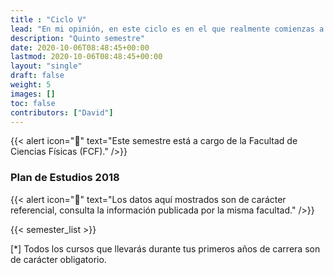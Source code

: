 ```yaml
---
title : "Ciclo V"
lead: "En mi opinión, en este ciclo es en el que realmente comienzas a entrar un poco a la física. Las asignaturas anteriores te han preparado para este momento."
description: "Quinto semestre"
date: 2020-10-06T08:48:45+00:00
lastmod: 2020-10-06T08:48:45+00:00
layout: "single"
draft: false
weight: 5
images: []
toc: false
contributors: ["David"]
---
```


{{< alert icon="🚨" text="Este semestre está a cargo de la Facultad de Ciencias Físicas (FCF)." />}}

### Plan de Estudios 2018

{{< alert icon="🚨" text="Los datos aquí mostrados son de carácter referencial, consulta la información publicada por la misma facultad." />}}

{{< semester_list >}}

[*] Todos los cursos que llevarás durante tus primeros años de carrera son de carácter obligatorio.
